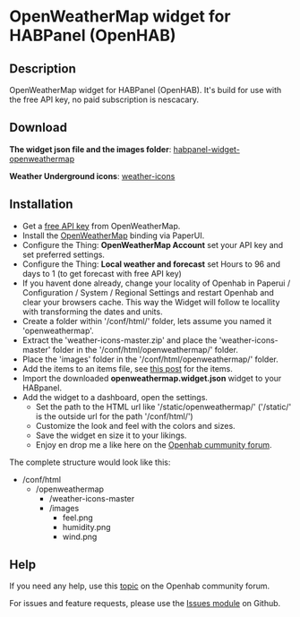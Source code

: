 # OpenWeatherMap widget for HABPanel (OpenHAB)

## Description
OpenWeatherMap widget for HABPanel (OpenHAB). It's build for use with the free API key, no paid subscription is nescacary.

## Download
**The widget json file and the images folder**: [habpanel-widget-openweathermap](https://github.com/BasvanH/habpanel-widget-openweathermap)

**Weather Underground icons**: [weather-icons](https://erikflowers.github.io/weather-icons/)

## Installation
* Get a [free API key](https://openweathermap.org/api) from OpenWeatherMap.
* Install the [OpenWeatherMap](https://www.openhab.org/addons/bindings/openweathermap/) binding via PaperUI.
* Configure the Thing: **OpenWeatherMap Account** set your API key and set preferred settings.
* Configure the Thing: **Local weather and forecast** set Hours to 96 and days to 1 (to get forecast with free API key)
* If you havent done already, change your locality of Openhab in Paperui / Configuration / System / Regional Settings and restart Openhab and clear your browsers cache. This way the Widget will follow te locallity with transforming the dates and units.
* Create a folder within '/conf/html/' folder, lets assume you named it 'openweathermap'.
* Extract the 'weather-icons-master.zip' and place the 'weather-icons-master' folder in the '/conf/html/openweathermap/' folder.
* Place the 'images' folder in the '/conf/html/openweathermap/' folder.
* Add the items to an items file, see [this post](https://community.openhab.org/t/openweathermap-widget-for-habpanel/65027) for the items.
* Import the downloaded **openweathermap.widget.json** widget to your HABpanel.
* Add the widget to a dashboard, open the settings.
  * Set the path to the HTML url like '/static/openweathermap/'  ('/static/' is the outside url for the path '/conf/html/')
  * Customize the look and feel with the colors and sizes.
  * Save the widget en size it to your likings.
  * Enjoy en drop me a like here on the [Openhab cummunity forum](https://community.openhab.org/t/openweathermap-widget-for-habpanel/65027).

The complete structure would look like this:

- /conf/html
  - /openweathermap
    - /weather-icons-master
    - /images
      - feel.png
      - humidity.png
      - wind.png

## Help
If you need any help, use this [topic](https://community.openhab.org/t/openweathermap-widget-for-habpanel/65027) on the Openhab community forum.

For issues and feature requests, please use the [Issues module](https://github.com/BasvanH/habpanel-widget-openweathermap/issues) on Github.
